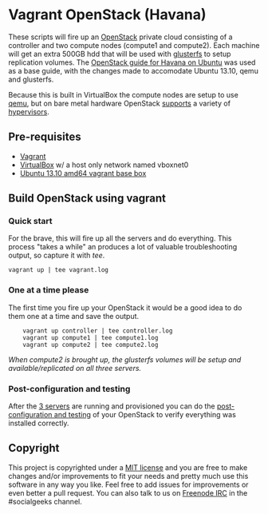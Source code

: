 # Vagrant OpenStack (Havana)  

These scripts will fire up an [OpenStack](http://www.openstack.org/software) private cloud consisting of a controller and two compute nodes (compute1 and compute2).  Each machine will get an extra 500GB hdd that will be used with [glusterfs](http://www.gluster.org/) to setup replication volumes.  The [OpenStack guide for Havana on Ubuntu](http://docs.openstack.org/havana/install-guide/install/apt/content/) was used as a base guide, with the changes made to accomodate Ubuntu 13.10, qemu and glusterfs.  

Because this is built in VirtualBox the compute nodes are setup to use [qemu](http://wiki.qemu.org/Main_Page), but on bare metal hardware OpenStack [supports](https://wiki.openstack.org/wiki/HypervisorSupportMatrix) a variety of [hypervisors](http://docs.openstack.org/havana/config-reference/content/section_compute-hypervisors.html).  

## Pre-requisites  

* [Vagrant](http://www.vagrantup.com/)  
* [VirtualBox](https://www.virtualbox.org/) w/ a host only network named vboxnet0  
* [Ubuntu 13.10 amd64 vagrant base box](docs/packer.md)  

## Build OpenStack using vagrant   

### Quick start  

For the brave, this will fire up all the servers and do everything.  This process "takes a while" an produces a lot of valuable troubleshooting output, so capture it with _tee_.  

	vagrant up | tee vagrant.log  

### One at a time please  

The first time you fire up your OpenStack it would be a good idea to do them one at a time and save the output.  

        vagrant up controller | tee controller.log  
        vagrant up compute1 | tee compute1.log  
        vagrant up compute2 | tee compute2.log  

*When compute2 is brought up, the glusterfs volumes will be setup and available/replicated on all three servers.*  

### Post-configuration and testing  

After the [3 servers](docs/servers.md) are running and provisioned you can do the [post-configuration and testing](docs/post-configuration.md) of your OpenStack to verify everything was installed correctly.  

## Copyright  

This project is copyrighted under a [MIT license](LICENSE) and you are free to make changes and/or improvements to fit your needs and pretty much use this software in any way you like. Feel free to add issues for improvements or even better a pull request.  You can also talk to us on [Freenode IRC](https://webchat.freenode.net/) in the #socialgeeks channel.  

